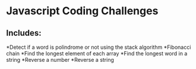 # Javascript Coding Challenges

## Includes:

*Detect if a word is polindrome or not using the stack algorithm
*Fibonacci chain
*Find the longest element of each array
*Find the longest word in a string
*Reverse a number
*Reverse a string
